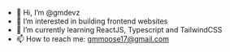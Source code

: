 - 👋 Hi, I’m @gmdevz
- 👀 I’m interested in building frontend websites
- 🌱 I’m currently learning ReactJS, Typescript and TailwindCSS
- 📫 How to reach me: gmmoose17@gmail.com
<!-- 💞️ I’m looking to collaborate on ... --->
<!---
gmmoose20/gmmoose20 is a ✨ special ✨ repository because its `README.md` (this file) appears on your GitHub profile.
You can click the Preview link to take a look at your changes.
--->
